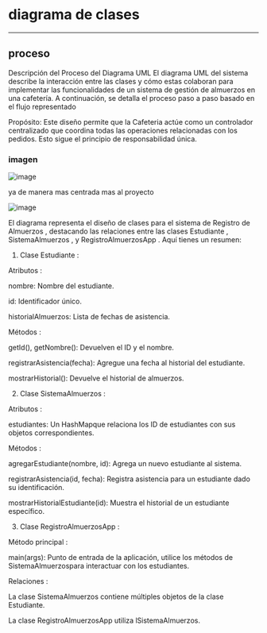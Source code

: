 # diagrama de clases
------

## proceso

Descripción del Proceso del Diagrama UML
El diagrama UML del sistema describe la interacción entre las clases y cómo estas colaboran para implementar las funcionalidades de un sistema de gestión de almuerzos en una cafetería. A continuación, se detalla el proceso paso a paso basado en el flujo representado


Propósito:
Este diseño permite que la Cafeteria actúe como un controlador centralizado que coordina todas las operaciones relacionadas con los pedidos. Esto sigue el principio de responsabilidad única.



### imagen

![image](https://github.com/user-attachments/assets/c0a289fe-4dbb-48aa-aa7f-58210be68436)

ya de manera mas centrada mas al proyecto

![image](https://github.com/user-attachments/assets/d4db8f58-c062-4fdc-85b3-f85ca980fab5)

El diagrama representa el diseño de clases para el sistema de Registro de Almuerzos , destacando las relaciones entre las clases Estudiante , SistemaAlmuerzos , y RegistroAlmuerzosApp . Aquí tienes un resumen:

1. Clase Estudiante :

Atributos :

nombre: Nombre del estudiante.

id: Identificador único.

historialAlmuerzos: Lista de fechas de asistencia.

Métodos :

getId(), getNombre(): Devuelven el ID y el nombre.

registrarAsistencia(fecha): Agregue una fecha al historial del estudiante.

mostrarHistorial(): Devuelve el historial de almuerzos.

2. Clase SistemaAlmuerzos :

Atributos :

estudiantes: Un HashMapque relaciona los ID de estudiantes con sus objetos correspondientes.

Métodos :

agregarEstudiante(nombre, id): Agrega un nuevo estudiante al sistema.

registrarAsistencia(id, fecha): Registra asistencia para un estudiante dado su identificación.

mostrarHistorialEstudiante(id): Muestra el historial de un estudiante específico.

3. Clase RegistroAlmuerzosApp :

Método principal :

main(args): Punto de entrada de la aplicación, utilice los métodos de SistemaAlmuerzospara interactuar con los estudiantes.

Relaciones :

La clase SistemaAlmuerzos contiene múltiples objetos de la clase Estudiante.

La clase RegistroAlmuerzosApp utiliza lSistemaAlmuerzos.
